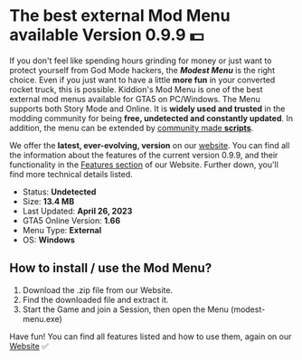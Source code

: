 # The best external Mod Menu available Version 0.9.9 :dollar:

If you don't feel like spending hours grinding for money or just want to protect yourself from God Mode hackers, 
the ***Modest Menu*** is the right choice.
Even if you just want to have a little **more fun** in your converted rocket truck, this is possible. Kiddion's Mod Menu is one of the best external mod menus available for GTA5 on PC/Windows. The Menu supports both Story Mode and Online. It is **widely used and trusted** in the modding community for being **free, undetected and constantly updated**. In addition, the menu can be extended by [community made **scripts**](https://www.kiddionsmodestmenu.com/modest-scripts).

We offer the  **latest, ever-evolving, version** on our [website](https://www.kiddionsmodestmenu.com). You can find all the information about the features of the current version 0.9.9, and their functionality in the [Features section](https://www.kiddionsmodestmenu.com/features) of our Website. Further down, you'll find more technical details listed.

* Status: **Undetected**
* Size: **13.4 MB** 
* Last Updated: **April 26, 2023**
* GTA5 Online Version: **1.66**
* Menu Type: **External**
* OS: **Windows**


## How to install / use the Mod Menu?

1. Download the .zip file from our Website.
2. Find the downloaded file and extract it.
3. Start the Game and join a Session, then open the Menu (modest-menu.exe)

Have fun! You can find all features listed and how to use them, again on our [Website](https://www.kiddionsmodestmenu.com) :white_check_mark:
